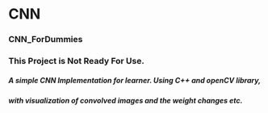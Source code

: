 # CNN

### CNN_ForDummies
### This Project is Not Ready For Use.
  
##### A simple CNN Implementation for learner. Using C++ and openCV library,
##### with visualization of convolved images and the weight changes etc.

